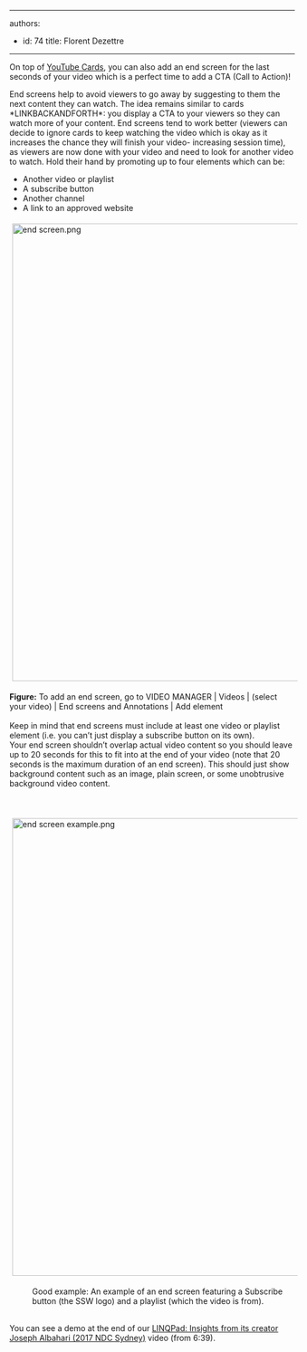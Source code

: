 

---
authors:
  - id: 74
    title: Florent Dezettre
---




<span class='intro'> <p>On top of <a href="/_layouts/15/FIXUPREDIRECT.ASPX?WebId=3dfc0e07-e23a-4cbb-aac2-e778b71166a2&amp;TermSetId=07da3ddf-0924-4cd2-a6d4-a4809ae20160&amp;TermId=b29aa3cb-9857-42f3-82c7-af8594b9fd9a">YouTube Cards</a>, you can also add an end screen for the last seconds of your video which is a perfect time to add a CTA (Call to Action)!</p> </span>

<p>End screens help to avoid viewers to go away by suggesting to them the next content they can watch. The idea remains similar to cards *LINKBACKANDFORTH*&#58; you display a CTA to your viewers so they can watch more of your content. End screens tend to work better (viewers can decide to ignore cards to keep watching the video which is okay as it increases the chance they will finish your video- increasing session time), as viewers are now done with your video and need to look for another video to watch. Hold their hand by promoting up to four elements which can be&#58;</p><ul><li>Another video or playlist</li><li>A subscribe button</li><li>Another channel</li><li>A link to an approved website</li></ul><dl class="ssw15-rteElement-ImageArea"><img src="/SiteAssets/do-you-add-end-screen-to-your-youtube-videos/end%20screen.png" alt="end screen.png" style="margin&#58;5px;width&#58;808px;" /><br></dl><div><strong>Figure&#58;</strong> To add an end screen, go to VIDEO MANAGER | Videos | (select your video) | End screens and Annotations | Add element<br></div><div><br></div><div>Keep in mind that end screens must include at least one video or playlist element (i.e. you can’t just display a subscribe button on its own).<br>Your end screen shouldn’t overlap actual video content so you should leave up to 20 seconds for this to fit into at the end of your video (note that 20 seconds is the maximum duration of an end screen). This should just show background content such as an image, plain screen, or some unobtrusive background video content.<br><br><br></div><dl class="ssw15-rteElement-ImageArea"><img src="/SiteAssets/do-you-add-end-screen-to-your-youtube-videos/end%20screen%20example.png" alt="end screen example.png" style="margin&#58;5px;width&#58;808px;" /><br></dl><dd class="ssw15-rteElement-FigureGood">Good example&#58; An example of an end screen featuring a Subscribe button (the SSW logo) and a playlist (which the video is from). </dd><dt><br></dt><p class="ssw15-rteElement-P">You can see a demo at the end of our&#160;<a href="https&#58;//www.youtube.com/watch?v=4Hpl4Gq-yNE">LINQPad&#58; Insights from its creator Joseph Albahari (2017 NDC Sydney)</a> video (from 6&#58;39).<br></p><dl class="ssw15-rteElement-ImageArea"><br><br></dl>


